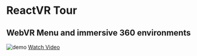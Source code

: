 # ReactVR Tour
## WebVR Menu and immersive 360 environments
![demo](demo.gif)
[Watch Video](https://youtu.be/nPsGSknxuiw)
